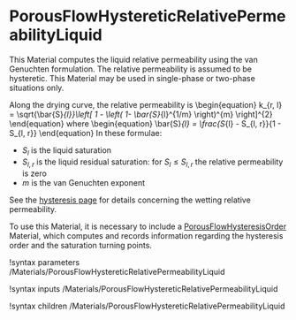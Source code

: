 # PorousFlowHystereticRelativePermeabilityLiquid

This Material computes the liquid relative permeability using the van Genuchten formulation.  The relative permeability is assumed to be hysteretic.  This Material may be used in single-phase or two-phase situations only.

Along the drying curve, the relative permeability is
\begin{equation}
k_{r, l} = \sqrt{\bar{S}_{l}}\left[ 1 - \left( 1- \bar{S}_{l}^{1/m} \right)^{m} \right]^{2}
\end{equation}
where
\begin{equation}
\bar{S}_{l} = \frac{S_{l} - S_{l, r}}{1 - S_{l, r}}
\end{equation}
In these formulae:

- $S_{l}$ is the liquid saturation
- $S_{l, r}$ is the liquid residual saturation: for $S_{l} \leq S_{l, r}$ the relative permeability is zero
- $m$ is the van Genuchten exponent

See the [hysteresis page](hysteresis.md) for details concerning the wetting relative permeability.

To use this Material, it is necessary to include a [PorousFlowHysteresisOrder](PorousFlowHysteresisOrder.md) Material, which computes and records information regarding the hysteresis order and the saturation turning points.

!syntax parameters /Materials/PorousFlowHystereticRelativePermeabilityLiquid

!syntax inputs /Materials/PorousFlowHystereticRelativePermeabilityLiquid

!syntax children /Materials/PorousFlowHystereticRelativePermeabilityLiquid
